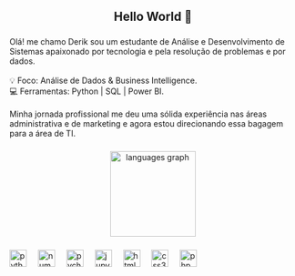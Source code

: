 <h2 align="center">Hello World 👋</h2>

###

<p align="left">Olá! me chamo Derik sou um estudante de Análise e Desenvolvimento de Sistemas apaixonado por tecnologia e pela resolução de problemas e por dados. <br><br>💡 Foco: Análise de Dados & Business Intelligence. <br>💻 Ferramentas: Python | SQL | Power BI.<br><br>Minha jornada profissional me deu uma sólida experiência nas áreas administrativa e de marketing e agora estou direcionando essa bagagem para a área de TI.</p>

###

<div align="center">
  <img src="https://github-readme-stats.vercel.app/api/top-langs?username=DerikConrado&locale=en&hide_title=false&layout=compact&card_width=320&langs_count=5&theme=dracula&hide_border=false&order=2" height="150" alt="languages graph"  />
</div>

###

<div align="left">
  <img src="https://skillicons.dev/icons?i=py" height="30" alt="python logo"  />
  <img width="12" />
  <img src="https://cdn.simpleicons.org/numpy/013243" height="30" alt="numpy logo"  />
  <img width="12" />
  <img src="https://cdn.simpleicons.org/pycharm/000000" height="30" alt="pycharm logo"  />
  <img width="12" />
  <img src="https://cdn.simpleicons.org/jupyter/F37626" height="30" alt="jupyter logo"  />
  <img width="12" />
  <img src="https://cdn.jsdelivr.net/gh/devicons/devicon/icons/html5/html5-original.svg" height="30" alt="html5 logo"  />
  <img width="12" />
  <img src="https://cdn.jsdelivr.net/gh/devicons/devicon/icons/css3/css3-original.svg" height="30" alt="css3 logo"  />
  <img width="12" />
  <img src="https://cdn.jsdelivr.net/gh/devicons/devicon/icons/php/php-original.svg" height="30" alt="php logo"  />
</div>



